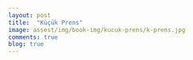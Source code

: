 ```yaml
---
layout: post
title:  "Küçük Prens"
image: assest/img/book-img/kucuk-prens/k-prens.jpg
comments: true
blog: true
---
```

